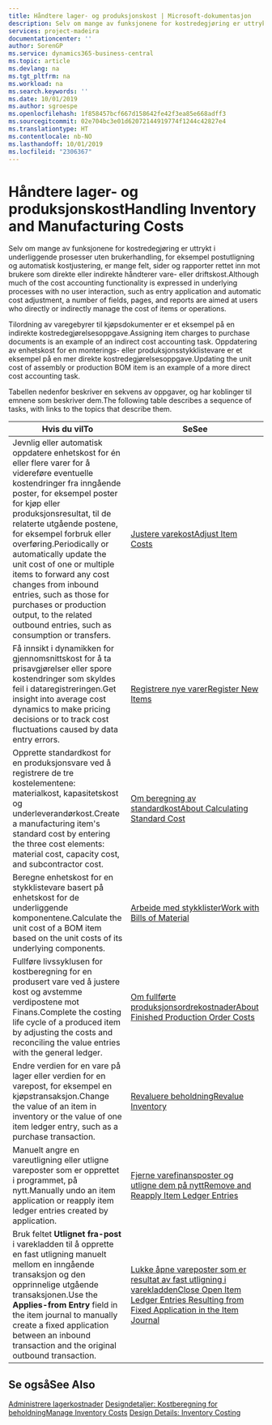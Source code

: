```yaml
---
title: Håndtere lager- og produksjonskost | Microsoft-dokumentasjon
description: Selv om mange av funksjonene for kostredegjøring er uttrykt i underliggende prosesser uten brukerhandling, for eksempel postutligning og automatisk kostjustering, er mange felt, sider og rapporter rettet inn mot brukere som direkte eller indirekte håndterer vare- eller driftskost.
services: project-madeira
documentationcenter: ''
author: SorenGP
ms.service: dynamics365-business-central
ms.topic: article
ms.devlang: na
ms.tgt_pltfrm: na
ms.workload: na
ms.search.keywords: ''
ms.date: 10/01/2019
ms.author: sgroespe
ms.openlocfilehash: 1f858457bcf667d158642fe42f3ea85e668adff3
ms.sourcegitcommit: 02e704bc3e01d62072144919774f1244c42827e4
ms.translationtype: HT
ms.contentlocale: nb-NO
ms.lasthandoff: 10/01/2019
ms.locfileid: "2306367"
---
```

# <a name="handling-inventory-and-manufacturing-costs"></a><span data-ttu-id="f2437-103">Håndtere lager- og produksjonskost</span><span class="sxs-lookup"><span data-stu-id="f2437-103">Handling Inventory and Manufacturing Costs</span></span>
<span data-ttu-id="f2437-104">Selv om mange av funksjonene for kostredegjøring er uttrykt i underliggende prosesser uten brukerhandling, for eksempel postutligning og automatisk kostjustering, er mange felt, sider og rapporter rettet inn mot brukere som direkte eller indirekte håndterer vare- eller driftskost.</span><span class="sxs-lookup"><span data-stu-id="f2437-104">Although much of the cost accounting functionality is expressed in underlying processes with no user interaction, such as entry application and automatic cost adjustment, a number of fields, pages, and reports are aimed at users who directly or indirectly manage the cost of items or operations.</span></span>  

 <span data-ttu-id="f2437-105">Tilordning av varegebyrer til kjøpsdokumenter er et eksempel på en indirekte kostredegjørelsesoppgave.</span><span class="sxs-lookup"><span data-stu-id="f2437-105">Assigning item charges to purchase documents is an example of an indirect cost accounting task.</span></span> <span data-ttu-id="f2437-106">Oppdatering av enhetskost for en monterings- eller produksjonsstykklistevare er et eksempel på en mer direkte kostredegjørelsesoppgave.</span><span class="sxs-lookup"><span data-stu-id="f2437-106">Updating the unit cost of assembly or production BOM item is an example of a more direct cost accounting task.</span></span>  

 <span data-ttu-id="f2437-107">Tabellen nedenfor beskriver en sekvens av oppgaver, og har koblinger til emnene som beskriver dem.</span><span class="sxs-lookup"><span data-stu-id="f2437-107">The following table describes a sequence of tasks, with links to the topics that describe them.</span></span>   

|<span data-ttu-id="f2437-108">**Hvis du vil**</span><span class="sxs-lookup"><span data-stu-id="f2437-108">**To**</span></span>|<span data-ttu-id="f2437-109">**Se**</span><span class="sxs-lookup"><span data-stu-id="f2437-109">**See**</span></span>|  
|------------|-------------|  
|<span data-ttu-id="f2437-110">Jevnlig eller automatisk oppdatere enhetskost for én eller flere varer for å videreføre eventuelle kostendringer fra inngående poster, for eksempel poster for kjøp eller produksjonsresultat, til de relaterte utgående postene, for eksempel forbruk eller overføring.</span><span class="sxs-lookup"><span data-stu-id="f2437-110">Periodically or automatically update the unit cost of one or multiple items to forward any cost changes from inbound entries, such as those for purchases or production output, to the related outbound entries, such as consumption or transfers.</span></span>|[<span data-ttu-id="f2437-111">Justere varekost</span><span class="sxs-lookup"><span data-stu-id="f2437-111">Adjust Item Costs</span></span>](inventory-how-adjust-item-costs.md)|  
|<span data-ttu-id="f2437-112">Få innsikt i dynamikken for gjennomsnittskost for å ta prisavgjørelser eller spore kostendringer som skyldes feil i dataregistreringen.</span><span class="sxs-lookup"><span data-stu-id="f2437-112">Get insight into average cost dynamics to make pricing decisions or to track cost fluctuations caused by data entry errors.</span></span>|[<span data-ttu-id="f2437-113">Registrere nye varer</span><span class="sxs-lookup"><span data-stu-id="f2437-113">Register New Items</span></span>](inventory-how-register-new-items.md)|  
|<span data-ttu-id="f2437-114">Opprette standardkost for en produksjonsvare ved å registrere de tre kostelementene: materialkost, kapasitetskost og underleverandørkost.</span><span class="sxs-lookup"><span data-stu-id="f2437-114">Create a manufacturing item's standard cost by entering the three cost elements: material cost, capacity cost, and subcontractor cost.</span></span>|[<span data-ttu-id="f2437-115">Om beregning av standardkost</span><span class="sxs-lookup"><span data-stu-id="f2437-115">About Calculating Standard Cost</span></span>](finance-about-calculating-standard-cost.md)|  
|<span data-ttu-id="f2437-116">Beregne enhetskost for en stykklistevare basert på enhetskost for de underliggende komponentene.</span><span class="sxs-lookup"><span data-stu-id="f2437-116">Calculate the unit cost of a BOM item based on the unit costs of its underlying components.</span></span>|[<span data-ttu-id="f2437-117">Arbeide med stykklister</span><span class="sxs-lookup"><span data-stu-id="f2437-117">Work with Bills of Material</span></span>](inventory-how-work-BOMs.md)|  
|<span data-ttu-id="f2437-118">Fullføre livssyklusen for kostberegning for en produsert vare ved å justere kost og avstemme verdipostene mot Finans.</span><span class="sxs-lookup"><span data-stu-id="f2437-118">Complete the costing life cycle of a produced item by adjusting the costs and reconciling the value entries with the general ledger.</span></span>|[<span data-ttu-id="f2437-119">Om fullførte produksjonsordrekostnader</span><span class="sxs-lookup"><span data-stu-id="f2437-119">About Finished Production Order Costs</span></span>](finance-about-finished-production-order-costs.md)|  
|<span data-ttu-id="f2437-120">Endre verdien for en vare på lager eller verdien for en varepost, for eksempel en kjøpstransaksjon.</span><span class="sxs-lookup"><span data-stu-id="f2437-120">Change the value of an item in inventory or the value of one item ledger entry, such as a purchase transaction.</span></span>|[<span data-ttu-id="f2437-121">Revaluere beholdning</span><span class="sxs-lookup"><span data-stu-id="f2437-121">Revalue Inventory</span></span>](inventory-how-revalue-inventory.md)|
|<span data-ttu-id="f2437-122">Manuelt angre en vareutligning eller utligne vareposter som er opprettet i programmet, på nytt.</span><span class="sxs-lookup"><span data-stu-id="f2437-122">Manually undo an item application or reapply item ledger entries created by application.</span></span>|[<span data-ttu-id="f2437-123">Fjerne varefinansposter og utligne dem på nytt</span><span class="sxs-lookup"><span data-stu-id="f2437-123">Remove and Reapply Item Ledger Entries</span></span>](finance-how-to-remove-and-reapply-item-entries.md)|  
|<span data-ttu-id="f2437-124">Bruk feltet **Utlignet fra-post** i varekladden til å opprette en fast utligning manuelt mellom en inngående transaksjon og den opprinnelige utgående transaksjonen.</span><span class="sxs-lookup"><span data-stu-id="f2437-124">Use the **Applies-from Entry** field in the item journal to manually create a fixed application between an inbound transaction and the original outbound transaction.</span></span>|[<span data-ttu-id="f2437-125">Lukke åpne vareposter som er resultat av fast utligning i varekladden</span><span class="sxs-lookup"><span data-stu-id="f2437-125">Close Open Item Ledger Entries Resulting from Fixed Application in the Item Journal</span></span>](finance-how-to-close-open-item-ledger-entries-resulting-from-fixed-application-in-the-item-journal.md)|  

## <a name="see-also"></a><span data-ttu-id="f2437-126">Se også</span><span class="sxs-lookup"><span data-stu-id="f2437-126">See Also</span></span>  
<span data-ttu-id="f2437-127">[Administrere lagerkostnader](finance-manage-inventory-costs.md)
[Designdetaljer: Kostberegning for beholdning](design-details-inventory-costing.md)</span><span class="sxs-lookup"><span data-stu-id="f2437-127">[Manage Inventory Costs](finance-manage-inventory-costs.md)
[Design Details: Inventory Costing](design-details-inventory-costing.md)</span></span>
